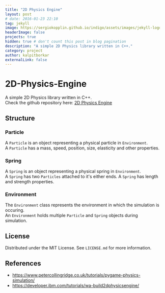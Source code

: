 ```yaml
---
title: "2D Physics Engine"
layout: post
# date: 2016-01-23 22:10
tag: jekyll
image: https://sergiokopplin.github.io/indigo/assets/images/jekyll-logo-light-solid.png
headerImage: false
projects: true
hidden: true # don't count this post in blog pagination
description: "A simple 2D Physics library written in C++."
category: project
author: kalpitborkar
externalLink: false
---
```


# 2D-Physics-Engine
A simple 2D Physics library written in C++.\
Check the github repository here: [2D Physics Engine](https://github.com/kalpitborkar/2D-Physics-Engine)

## Structure
### Particle
A `Particle` is an object representing a physical particle in `Environment`.<br />
A `Particle` has a mass, speed, position, size, elasticity and other properties.<br />
### Spring
A `Spring` is an object representing a physical spring in `Environment`.<br />
A `Spring` has two `Particles` attached to it's either ends.  A `Spring` has length and strength properties.<br />
### Environment
The `Environment` class represents the environment in which the simulation is occuring.<br />
An `Environment` holds multiple `Particle` and `Spring` objects during simulation. <br />

## License
Distributed under the MIT License. See `LICENSE.md` for more information.

## References
- https://www.petercollingridge.co.uk/tutorials/pygame-physics-simulation/
- https://developer.ibm.com/tutorials/wa-build2dphysicsengine/